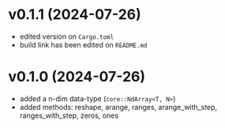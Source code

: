 # v0.1.1 (2024-07-26)

- edited version on `Cargo.toml`
- build link has been edited on `README.md`

# v0.1.0 (2024-07-26)

- added a n-dim data-type (`core::NdArray<T, N>`)
- added methods: reshape, arange, ranges, arange_with_step, ranges_with_step, zeros, ones
